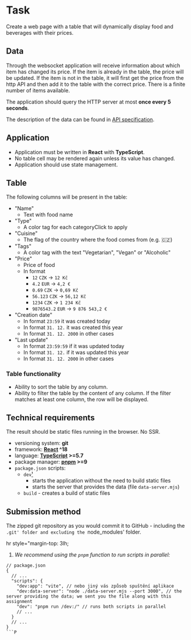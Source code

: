 # Task

Create a web page with a table that will dynamically display food and beverages with their prices.

## Data

Through the websocket application will receive information about which item has changed its price. If the item is already in the table, the price will be updated. If the item is not in the table, it will first get the price from the http API and then add it to the table with the correct price. There is a finite number of items available.

The application should query the HTTP server at most **once every 5 seconds**.

The description of the data can be found in [API specification](api-specification.md).

## Application

- Application must be written in **React** with **TypeScript**.
- No table cell may be rendered again unless its value has changed.
- Application should use state management.

## Table

The following columns will be present in the table:

- "Name"
  - Text with food name
- "Type"
  - A color tag for each categoryClick to apply
- "Cuisine"
  - The flag of the country where the food comes from (e.g. 🇨🇿)
- "Tags"
  - A color tag with the text "Vegetarian", "Vegan" or "Alcoholic"
- "Price"
  - Price of food
  - In format
    - `12` `CZK` → `12 Kč`
    - `4.2` `EUR` → `4,2 €`
    - `0.69` `CZK` → `0,69 Kč`
    - `56.123` `CZK` → `56,12 Kč`
    - `1234` `CZK` → `1 234 Kč`
    - `9876543.2` `EUR` → `9 876 543,2 €`
- "Creation date"
  - In format `23:59` it was created today
  - In format `31. 12.` it was created this year
  - In format `31. 12. 2000` in other cases
- "Last update"
  - In format `23:59:59` if it was updated today
  - In format `31. 12.` if it was updated this year
  - In format `31. 12. 2000` in other cases

### Table functionality
- Ability to sort the table by any column.
- Ability to filter the table by the content of any column. If the filter matches at least one column, the row will be displayed.


## Technical requirements

The result should be static files running in the browser. No SSR.

- versioning system: **git**
- framework: **[React](https://react.dev) ^18**
- language: **[TypeScript](https://www.typescriptlang.org) >=5.7**
- package manager: **[pnpm](https://pnpm.io/) >=9**
- `package.json` scripts:
  - `dev`[¹](#note-1)
    - starts the application without the need to build static files
    - starts the server that provides the data (file `data-server.mjs`)
  - `build` - creates a build of static files


## Submission method

The zipped git repository as you would commit it to GitHub - including the `.git' folder and excluding the `node_modules' folder.


hr style="margin-top: 3lh;


1) *<a id="note-1"></a> We recommend using the `pnpm` function to run scripts in parallel:*

```jsonc
// package.json
{
  // ...
  "scripts": {
    "dev:app": "vite", // nebo jiný vás způsob spuštění aplikace
    "dev:data-server": "node ./data-server.mjs --port 3000", // the server providing the data; we sent you the file along with this assignment
    "dev": "pnpm run /dev:/" // runs both scripts in parallel
    // ...
  }
  // ...
}
```P
